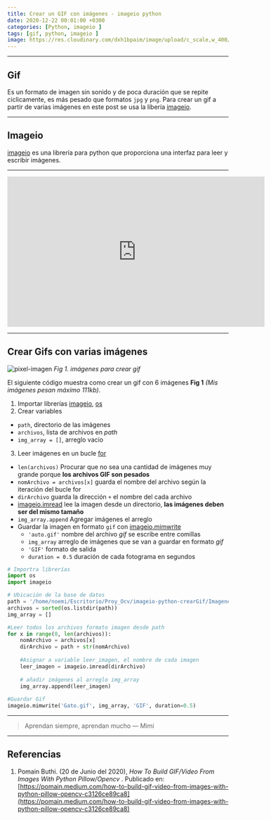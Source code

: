 ```yaml
---
title: Crear un GIF con imágenes - imageio python
date: 2020-12-22 00:01:00 +0300
categories: [Python, imageio ]
tags: [gif, python, imageio ]
image: https://res.cloudinary.com/dxh1bpaim/image/upload/c_scale,w_400/v1610815205/kipunaEC/frames-to-gif/gato_pn82fv.gif
---
```

***

## Gif

Es un formato de imagen sin sonido y de poca duración que se repite ciclicamente, es más pesado que formatos `jpg` y `png`. Para crear un gif a partir de varias imágenes en este post se usa la libería [imageio](https://pypi.org/project/imageio/).

***

## Imageio

[imageio](https://pypi.org/project/imageio/) es una librería para python que proporciona una interfaz para leer y escribir imágenes. 

***

<div class="embed-container">

<iframe width="586" height="342" src="https://www.youtube.com/embed/Div2G8Su6r4" frameborder="0" allow="accelerometer; autoplay; clipboard-write; encrypted-media; gyroscope; picture-in-picture" allowfullscreen></iframe>

</div>

***

## Crear Gifs con varias imágenes

![pixel-imagen](https://res.cloudinary.com/dxh1bpaim/image/upload/c_scale,w_500/v1612390887/kipunaEC/frames-to-gif/imggif_drzeo7.jpg)
_Fig 1. imágenes para crear gif_

El siguiente código muestra como crear un gif con 6 imágenes **Fig 1** *(Mis imágenes pesan máximo 111kb)*. 
1. Importar librerías [imageio](https://pypi.org/project/imageio/), [os](https://docs.python.org/3/library/os.html)
2. Crear variables
 * `path`, directorio de las imágenes 
 * `archivos`, lista de archivos en *path* 
 * `img_array = []`, arreglo vacío 
3. Leer imágenes en un bucle [for](https://docs.python.org/3/tutorial/controlflow.html#for-statements)
 * `len(archivos)` Procurar que no sea una cantidad de imágenes muy grande porque **los archivos GIF son pesados**
 * `nomArchivo = archivos[x]` guarda el nombre del archivo según la iteración del bucle for
 * `dirArchivo` guarda la dirección `+` el nombre del cada archivo
 * [imageio.imread](https://imageio.readthedocs.io/en/stable/userapi.html) lee la imagen desde un directorio, **las imágenes deben ser del mismo tamaño** 
 * `img_array.append` Agregar imágenes el arreglo 
 * Guardar la imagen en formato `gif` con [imageio.mimwrite](https://imageio.readthedocs.io/en/stable/userapi.html)
   * `'auto.gif'` nombre del archivo *gif* se escribe entre comillas   
   * `img_array` arreglo de imágenes que se van a guardar en formato *gif* 
   * `'GIF'` formato de salida 
   * `duration = 0.5` duración de cada fotograma en segundos  
 

```python
# Importra librerías
import os
import imageio

# Ubicación de la base de datos
path = '/home/noemi/Escritorio/Proy_Ocv/imageio-python-crearGif/ImagenesGif/'
archivos = sorted(os.listdir(path))
img_array = []

#Leer todos los archivos formato imagen desde path
for x in range(0, len(archivos)):
    nomArchivo = archivos[x]
    dirArchivo = path + str(nomArchivo)
    
    #Asignar a variable leer_imagen, el nombre de cada imagen
    leer_imagen = imageio.imread(dirArchivo)
    
    # añadir imágenes al arreglo img_array
    img_array.append(leer_imagen)
    
#Guardar Gif
imageio.mimwrite('Gato.gif', img_array, 'GIF', duration=0.5)
```

***


> Aprendan siempre, aprendan mucho — Mimi

***


## Referencias

1. Pomain Buthi. (20 de Junio del 2020), *How To Build GIF/Video From Images With Python Pillow/Opencv* . Publicado en: [https://pomain.medium.com/how-to-build-gif-video-from-images-with-python-pillow-opencv-c3126ce89ca8](https://pomain.medium.com/how-to-build-gif-video-from-images-with-python-pillow-opencv-c3126ce89ca8)

